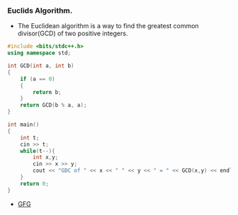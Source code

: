 ### Euclids Algorithm.

- The Euclidean algorithm is a way to find the greatest common divisor(GCD) of two positive integers.

```c++
#include <bits/stdc++.h>
using namespace std;

int GCD(int a, int b)
{
    if (a == 0)
    {
        return b;
    }
    return GCD(b % a, a);
}

int main()
{
    int t;
    cin >> t;
    while(t--){
        int x,y;
        cin >> x >> y;
		cout << "GDC of " << x << " " << y << " = " << GCD(x,y) << endl;
    }
    return 0;
}
```

- [GFG](https://www.geeksforgeeks.org/euclidean-algorithms-basic-and-extended/)
